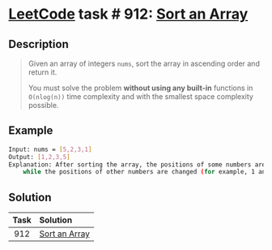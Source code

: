 # [LeetCode][leetcode] task # 912: [Sort an Array][task]

Description
-----------

> Given an array of integers `nums`, sort the array in ascending order and return it.
> 
> You must solve the problem **without using any built-in** functions in `O(nlog(n))` time complexity
> and with the smallest space complexity possible.

Example
-------

```sh
Input: nums = [5,2,3,1]
Output: [1,2,3,5]
Explanation: After sorting the array, the positions of some numbers are not changed (for example, 2 and 3),
    while the positions of other numbers are changed (for example, 1 and 5).
```

Solution
--------

| Task | Solution                  |
|:----:|:--------------------------|
| 912  | [Sort an Array][solution] |


[leetcode]: <http://leetcode.com/>
[task]: <https://leetcode.com/problems/sort-an-array/>
[solution]: <https://github.com/wellaxis/praxis-leetcode/blob/main/src/main/java/com/witalis/praxis/leetcode/task/h10/p912/option/Practice.java>
